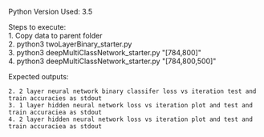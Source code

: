 
Python Version Used: 3.5

Steps to execute:<br>
    1. Copy data to parent folder<br>
    2. python3 twoLayerBinary_starter.py<br>
    3. python3 deepMultiClassNetwork_starter.py  "[784,800]"<br>
    4. python3 deepMultiClassNetwork_starter.py  "[784,800,500]"<br>
    

Expected outputs:

    2. 2 layer neural network binary classifer loss vs iteration test and train accuracies as stdout
    3. 1 layer hidden neural network loss vs iteration plot and test and train accuraciea as stdout
    4. 2 layer hidden neural network loss vs iteration plot and test and train accuraciea as stdout
